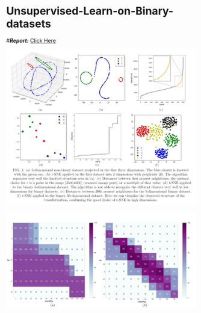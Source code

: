 # Unsupervised-Learn-on-Binary-datasets

#***Report:***
[Click Here](https://github.com/ZiliottoFilippoDev/Unsupervised-Learn-on-Binary-datasets/blob/main/Unsupervised%20Learn%20on%20Complex%20datasets.pdf)

![](ULCD.jpg)

![](Comp.jpg)


